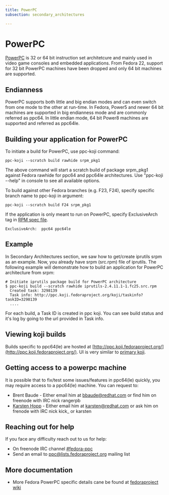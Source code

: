 ```yaml
---
title: PowerPC
subsection: secondary_architectures

---
```


# PowerPC
[PowerPC](https://en.wikipedia.org/wiki/PowerPC) is 32 or 64 bit instruction set architetcure and mainly used in video game consoles and embedded applications. From Fedora 22, support for 32 bit PowerPC machines have been dropped and only 64 bit machines are supported.

## Endianness
PowerPC supports both little and big endian modes and can even switch from one mode to the other at run-time. In Fedora, Power5 and newer 64 bit machines are supported in big endianness mode and are commonly referred as ppc64. In little endian mode, 64 bit Power8 machines are supported and referred as ppc64le.

## Building your application for PowerPC

To initiate a build for PowerPC, use ppc-koji command:

````
ppc-koji --scratch build rawhide srpm_pkg1
````

The above command will start a scratch build of package srpm_pkg1 against Fedora rawhide for ppc64 and ppc64le architectures. Use "ppc-koji \-\-help" in console to see all available options.

To build against other Fedora branches (e.g. F23, F24), specify specific branch name to ppc-koji in argument:

```
ppc-koji --scratch build F24 srpm_pkg1
````

If the application is only meant to run on PowerPC, specify ExclusiveArch tag in [RPM spec file](https://fedoraproject.org/wiki/How_to_create_an_RPM_package#Creating_a_SPEC_file).

````
ExclusiveArch:  ppc64 ppc64le
````

## Example

In Secondary Architectures section, we saw how to get/create iprutils srpm as an example. Now, you already have srpm (src.rpm) file of iprutils.
The following example will demonstrate how to build an application for PowerPC architecture from srpm:

````
# Initiate iprutils package build for PowerPC architecture
$ ppc-koji build --scratch rawhide iprutils-2.4.11.1-1.fc25.src.rpm
  Created task: 3298139
  Task info: http://ppc.koji.fedoraproject.org/koji/taskinfo?taskID=3298139
  ....

````
For each build, a Task ID is created in ppc koji. You can see build status and it's log by going to the url provided in Task info.

## Viewing koji builds

Builds specific to ppc64(le) are hosted at [http://ppc.koji.fedoraproject.org/](http://ppc.koji.fedoraproject.org/). UI is very similar to [primary koji](http://koji.fedoraproject.org/).

## Getting access to a powerpc machine

It is possible that to fix/test some issues/features in ppc64(le) quickly, you may require access to a ppc64(le) machine. You can request to:

- Brent Baude - Either email him at <bbaude@redhat.com> or find him on freenode with IRC nick rangerpb
- [Karsten Hopp](https://fedoraproject.org/wiki/User:Karsten) - Either email him at <karsten@redhat.com> or ask him on frenode with IRC nick kick_ or karsten

## Reaching out for help
If you face any difficulty reach out to us for help:

- On freenode IRC channel [#fedora-ppc](https://webchat.freenode.net/?channels=#fedora-ppc)
- Send an email to <ppc@lists.fedoraproject.org> mailing list

## More documentation

- More Fedora PowerPC specific details cane be found at [fedoraproject wiki](https://fedoraproject.org/wiki/Architectures/PowerPC)



